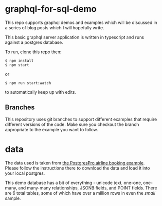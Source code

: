 # graphql-for-sql-demo

This repo supports graphql demos and examples which will be discussed in a series of blog posts
which I will hopefully write.

This basic graphql server application is written in typescript and runs against a postgres database.

To run, clone this repo then:

```
$ npm install
$ npm start
```

or

```
$ npm run start:watch
```

to automatically keep up with edits.

## Branches

This repository uses git branches to support different examples that require different versions of the code. Make sure you checkout the branch appropriate to the example you want to follow.

# data

The data used is taken from [the PostgresPro airline booking example](https://postgrespro.com/docs/postgrespro/10/demodb-bookings-installation). Please follow the instructions there to download the data and load it into your local postgres.

This demo database has a bit of everything - unicode text, one-one, one-many, and many-many relationships, JSONB fields, and POINT fields. There are 9 total tables, some of which have over a million rows in even the _small_ sample.
